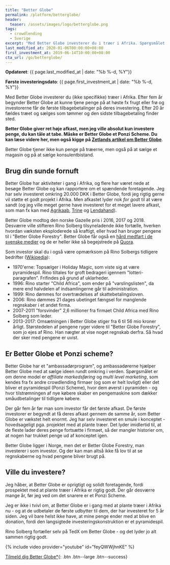 ```yaml
---
title: "Better Globe"
permalink: /platform/betterglobe/
header:
  teaser: /assets/images/logo/betterglobe.png
tags:
  - crowdlending
  - Sverige
excerpt: "Med Better Globe investerer du i træer i Afrika. Spørgsmålet er om det er et Ponzi scheme."
last_modified_at: 2020-01-06T00:00:00+08:00
first_investment_at: 2019-06-14T10:00:00+08:00
cta_url: /go/betterglobe/
---
```


**Opdateret**: {{ page.last_modified_at | date: "%b %-d, %Y"}}

**Første investeringsdato**: {{ page.first_investment_at | date: "%b %-d, %Y"}}

Med Better Globe investerer du (ikke specifikke) træer i Afrika. Efter fem år begynder Better Globe at kunne tjene penge på at høste fx frugt eller frø og investorerne får de første tilbagebetalinger på deres investering. Efter 20 år fældes træet og sælges som tømmer og den sidste tilbagebetaling finder sted. 

**Better Globe giver ret høje afkast, men jeg ville absolut kun investere penge, du kan tåle at tabe. Måske er Better Globe et Ponzi Scheme. Du kan læse videre her, men også kigge på [Zetlands artikel om Better Globe](https://www.zetland.dk/historie/sOz9z6BJ-aekdaa3R-986ad)**.

Better Globe tjener ikke kun penge på træerne, men også på at sælge et magasin og på at sælge konsulentbistand. 

## Brug din sunde fornuft

Better Globe har aktiviteter i gang i Afrika, og flere har været nede at besøge Better Globe og kan rapportere om et spændende foretagende. Jeg har selv investeret omkring 20.000 DKK i Better Globe, fordi jeg rigtig gerne vil støtte et godt projekt i Afrika. Men afkastet lyder nok _for godt_ til at være sandt (og jeg ville meget gerne have investeret for et meget lavere afkast, som man fx kan med [Agrikaab](/platform/agrikaab/), [Trine](/platform/trine/) og [Lendahand](/platform/lendahand/)).

Better Globe modtog den norske Gazelle pris i 2016, 2017 og 2018. Desværre ville stifteren Rino Solberg tilsyneladende ikke fortælle, hverken hvordan væksten eksploderede så kraftigt, eller hvad han bruger pengene til i "Better Globe Forestry". Better Globe får også en [hård medfart i de svenske medier](https://www.bistandsaktuelt.no/nyheter/2019/rino-solberg-og-selskapet-better-globe-i-mediestorm-i-sverige/) og de er heller ikke så begejstrede på [Quora](https://www.quora.com/What-are-your-thoughts-on-investments-in-Better-Globe).

Som investor skal du i også være opmærksom på Rino Solbergs tidligere bedrifter ([Wikipedia](https://no.wikipedia.org/wiki/Better_Globe)):

- 1970'erne: Topsælger i Holiday Magic, som viste sig at være pyramidespil. Rino tiltales for groft bedrageri igennem "lotteri-paragrafen". Frifindes på grund af uklarheder.
- 1996: Rino starter "Child Africa", som ender på "varslingslisten", da mere end halvdelen af indsamlingerne går til administration. 
- 1999: Rino dømmes for overtrædelses af skattebetalingsloven.
- 2006: Rino dømmes 21 dages ubetinget fængsel for manglende regnskaber i et andet firma.
- 2007-2011 "forsvinder" 2,6 millioner fra firmaet Child Africa med Rino Solberg som leder.
- 2013-2017: Omsætningen i Better Globe stiger fra 6 til 56 mio kroner årligt. Størstedelen af pengene ryger videre til "Better Globe Forestry", som jo ejes af Rino. Han nægter at vise noget regnskab derfra. Så hvad der sker med pengene er uvist.

## Er Better Globe et Ponzi scheme?

Better Globe har et "ambassadørprogram", og ambassadørerne hjælper Better Globe med at sælge ideen rundt omkring i verden. Spørgsmålet er om denne model er _affiliate markedsføring_ og _multi level marketing_, som kendes fra fx andre crowdlending firmaer (og som er helt lovligt) eller det bliver et pyramidespil (Ponzi Scheme), hvor dem øverst i pyramiden - og hvor tilstrømningen af nye købere skaber en pengemaskine som dækker småudbetalinger til tidligere købere. 

Der går fem år før man som investor får det første afkast. De første investorer er begyndt at få deres afkast gennem de samme år, som Better Globe er vækstet helt enormt. Jeg har selv investeret en smule i konceptet - hovedsageligt pga. projektet med at plante træer. Det lyder imidlertid til, at de fleste lader deres penge fortsætte i firmaet, så der mangler historier om, at nogen har trukket penge ud af konceptet igen.

Better Globe ligger i Norge, men det er Better Globe Forestry, man investerer i som investor. Og der kan man altså ikke få lov til at se regnskaberne og hvad pengene bliver brugt på.

## Ville du investere?

Jeg håber, at Better Globe er oprigtigt og solidt foretagende, fordi prospektet med at plante træer i Afrika er rigtig godt. Der går desværre mange år, før jeg ved om det snarere er et Ponzi Scheme.

Jeg er ikke i tvivl om, at Better Globe er i gang med at plante træer i Afrika nu - og at de udbetaler de første udbytter til dem, der har investeret for 5 år siden. Jeg vil bare helst ikke have, at mine penge ender med at blive en donation, fordi den langsigtede investeringskonstruktion er et pyramidespil.

Rino Solberg fortæller selv på TedX om Better Globe - og det lyder jo alt sammen rigtig godt.

{% include video provider="youtube" id="feyQWWjhnKE" %}

[Tilmeld dig Better Globe\*](/go/betterglobe/){: .btn .btn--large .btn--success}
